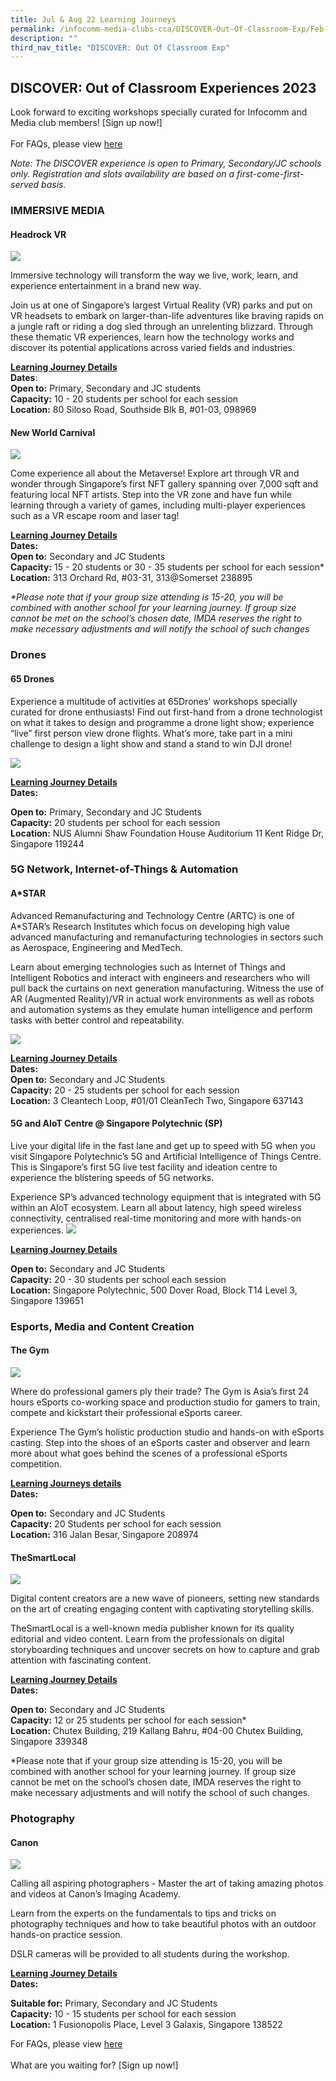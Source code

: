 ```yaml
---
title: Jul & Aug 22 Learning Journeys
permalink: /infocomm-media-clubs-cca/DISCOVER-Out-Of-Classroom-Exp/Feb-Apr-23/
description: ""
third_nav_title: "DISCOVER: Out Of Classroom Exp"
---
```


## DISCOVER: Out of Classroom Experiences 2023
Look forward to exciting workshops specially curated for Infocomm and Media club members! [Sign up now!]
<br>
<br>
For FAQs, please view [here](/Learning-Journey-FAQs)


<i>Note: The DISCOVER experience is open to Primary, Secondary/JC schools only. Registration and slots availability are based on a first-come-first-served basis.</i>

### IMMERSIVE MEDIA
#### Headrock VR 

![](/images/Icmclub/Headrock.jpg)

Immersive technology will transform the way we live, work, learn, and experience entertainment in a brand new way. 

Join us at one of Singapore’s largest Virtual Reality (VR) parks and put on VR headsets to embark on larger-than-life adventures like braving rapids on a jungle raft or riding a dog sled through an unrelenting blizzard. Through these thematic VR experiences, learn how the technology works and discover its potential applications across varied fields and industries. 

**<u>Learning Journey Details</u>**
<br> **Dates**: <br>
**Open to:** Primary, Secondary and JC students 
<br>
**Capacity:**  10 - 20 students per school for each session
<br>
**Location:**  80 Siloso Road, Southside Blk B, #01-03, 098969 


#### New World Carnival
 
![](/images/Icmclub/New%20World%20Carnival%201.jpg)

Come experience all about the Metaverse! Explore art through VR and wonder through Singapore’s first NFT gallery spanning over 7,000 sqft and featuring local NFT artists. Step into the VR zone and have fun while learning through a variety of games, including multi-player experiences such as a VR escape room and laser tag!

**<u>Learning Journey Details</u>**
<br> 
**Dates:**<br>
**Open to:** Secondary and JC Students 
<br>
**Capacity:** 15 - 20 students or 30 - 35 students per school for each session*
<br>
**Location:** 313 Orchard Rd, #03-31, 313@Somerset 238895

<i>*Please note that if your group size attending is 15-20, you will be combined with another school for your learning journey. If group size cannot be met on the school’s chosen date, IMDA reserves the right to make necessary adjustments and will notify the school of such changes </i>

### Drones

#### 65 Drones

Experience a multitude of activities at 65Drones’ workshops specially curated for drone enthusiasts! Find out first-hand from a drone technologist on what it takes to design and programme a drone light show; experience “live” first person view drone flights. What’s more, take part in a mini challenge to design a light show and stand a stand to win DJI drone!

![](/images/Icmclub/Drone1.png)

**<u>Learning Journey Details</u>**
<br>
**Dates:**

**Open to:** Primary, Secondary and JC Students <br>
**Capacity:** 20 students per school for each session <br>
**Location:** NUS Alumni Shaw Foundation House Auditorium 11 Kent Ridge Dr, Singapore 119244

### 5G Network, Internet-of-Things & Automation

#### A\*STAR 

Advanced Remanufacturing and Technology Centre (ARTC) is one of A\*STAR’s Research Institutes which focus on developing high value advanced manufacturing and remanufacturing technologies in sectors such as Aerospace, Engineering and MedTech.

Learn about emerging technologies such as Internet of Things and Intelligent Robotics and interact with engineers and researchers who will pull back the curtains on next generation manufacturing. Witness the use of AR (Augmented Reality)/VR in actual work environments as well as robots and automation systems as they emulate human intelligence and perform tasks with better control and repeatability.

![](/images/Icmclub/ASTAR.jpg)

**<u>Learning Journey Details</u>**
<br>
**Dates:**<br>
**Open to:** Secondary and JC Students  
**Capacity:** 20 - 25 students per school for each session  
**Location:** 3 Cleantech Loop, #01/01 CleanTech Two, Singapore 637143

#### 5G and AIoT Centre @ Singapore Polytechnic (SP) 

Live your digital life in the fast lane and get up to speed with 5G when you visit Singapore Polytechnic’s 5G and Artificial Intelligence of Things Centre. This is Singapore’s first 5G live test facility and ideation centre to experience the blistering speeds of 5G networks.

Experience SP’s advanced technology equipment that is integrated with 5G within an AIoT ecosystem. Learn all about latency, high speed wireless connectivity, centralised real-time monitoring and more with hands-on experiences.
![](/images/Icmclub/5G%20and%20ALOT.jpg)

**<u>Learning Journey Details</u>**
<br>

**Open to:** Secondary and JC Students  
**Capacity:** 20 - 30 students per school each session  
**Location:** Singapore Polytechnic, 500 Dover Road, Block T14 Level 3, Singapore 139651

### Esports, Media and Content Creation 

#### The Gym

![](/images/Icmclub/E-sports.jpg)

Where do professional gamers ply their trade? The Gym is Asia’s first 24 hours eSports co-working space and production studio for gamers to train, compete and kickstart their professional eSports career.

Experience The Gym’s holistic production studio and hands-on with eSports casting. Step into the shoes of an eSports caster and observer and learn more about what goes behind the scenes of a professional eSports competition.

**<u>Learning Journeys details</u>** 
<br>
**Dates:**
<br>

**Open to:** Secondary and JC Students 
<br>
**Capacity:** 20 Students per school for each session 
<br>
**Location:** 316 Jalan Besar, Singapore 208974

#### TheSmartLocal

![](/images/Icmclub/The%20Smart%20Local.jpg)

Digital content creators are a new wave of pioneers, setting new standards on the art of creating engaging content with captivating storytelling skills.

TheSmartLocal is a well-known media publisher known for its quality editorial and video content. Learn from the professionals on digital storyboarding techniques and uncover secrets on how to capture and grab attention with fascinating content.

**<u>Learning Journey Details</u>**
<br>
**Dates:**
<br> 

**Open to:** Secondary and JC Students 
<br> 
**Capacity:** 12 or 25 students per school for each session*
<br>
**Location:** Chutex Building, 219 Kallang Bahru, #04-00 Chutex Building, 
Singapore 339348
<br> 

*Please note that if your group size attending is 15-20, you will be combined with another school for your learning journey. If group size cannot be met on the school’s chosen date, IMDA reserves the right to make necessary adjustments and will notify the school of such changes.

### Photography 
#### Canon

![](/images/Icmclub/Canon.png)

Calling all aspiring photographers - Master the art of taking amazing photos and videos at Canon’s Imaging Academy.  

Learn from the experts on the fundamentals to tips and tricks on photography techniques and how to take beautiful photos with an outdoor hands-on practice session. 

DSLR cameras will be provided to all students during the workshop.

**<u>Learning Journey Details</u>**
<br>**Dates:** <br>

**Suitable for:** Primary, Secondary and JC Students
<br> 
**Capacity:** 10 - 15 students per school for each session 
<br> 
**Location:** 1 Fusionopolis Place, Level 3 Galaxis, Singapore 138522


For FAQs, please view [here](/Learning-Journey-FAQs)
<br>
<br>
What are you waiting for? [Sign up now!]